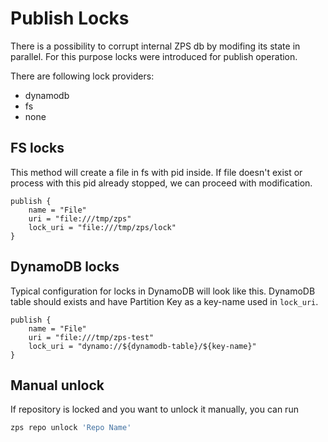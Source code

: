 # Publish Locks

There is a possibility to corrupt internal ZPS db by modifing its state in parallel.
For this purpose locks were introduced for publish operation.

There are following lock providers:

* dynamodb
* fs
* none

## FS locks

This method will create a file in fs with pid inside. If file doesn't exist or process with this pid already stopped, we can proceed with
modification.

```hcl
publish {
    name = "File"
    uri = "file:///tmp/zps"
    lock_uri = "file:///tmp/zps/lock"
}
```

## DynamoDB locks

Typical configuration for locks in DynamoDB will look like this. DynamoDB table should exists and have Partition Key as a key-name used in `lock_uri`.

```hcl
publish {
    name = "File"
    uri = "file:///tmp/zps-test"
    lock_uri = "dynamo://${dynamodb-table}/${key-name}"
}
```

## Manual unlock

If repository is locked and you want to unlock it manually, you can run

```bash
zps repo unlock 'Repo Name'
```
